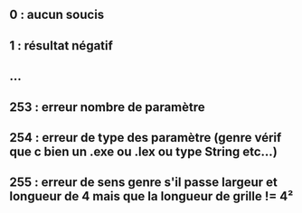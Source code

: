 ## 0 : aucun soucis
## 1 : résultat négatif
## ...
## 253 : erreur nombre de paramètre
## 254 : erreur de type des paramètre (genre vérif que c bien un .exe ou .lex ou type String etc...)
## 255 : erreur de sens genre s'il passe largeur et longueur de 4 mais que la longueur de grille != 4²